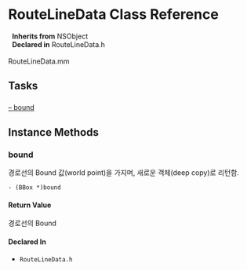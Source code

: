 # RouteLineData Class Reference

&nbsp;&nbsp;**Inherits from** NSObject  
&nbsp;&nbsp;**Declared in** RouteLineData.h<br />  
RouteLineData.mm  

## Tasks

### 

[&ndash;&nbsp;bound](#//api/name/bound)  

<a title="Instance Methods" name="instance_methods"></a>
## Instance Methods

<a name="//api/name/bound" title="bound"></a>
### bound

경로선의 Bound 값(world point)을 가지며, 새로운 객체(deep copy)로 리턴함.

`- (BBox *)bound`

#### Return Value
경로선의 Bound

#### Declared In
* `RouteLineData.h`

